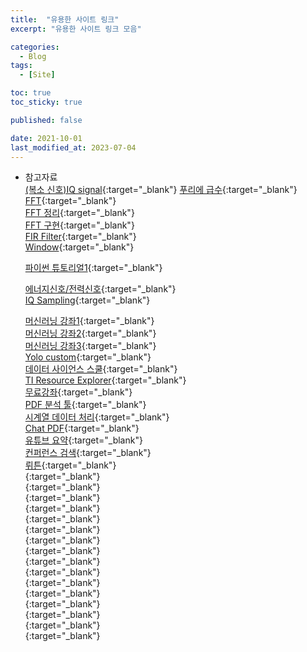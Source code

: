 ```yaml
---
title:  "유용한 사이트 링크"
excerpt: "유용한 사이트 링크 모음"

categories:
  - Blog
tags:
  - [Site]

toc: true
toc_sticky: true

published: false

date: 2021-10-01
last_modified_at: 2023-07-04
---
```


- 참고자료  
  [(복소 신호)IQ signal](https://blog.naver.com/rlaghlfh/221112341508){:target="_blank"} 
  [푸리에 급수](https://spacebike.tistory.com/6){:target="_blank"} 
  [FFT](https://m.blog.naver.com/PostView.naver?isHttpsRedirect=true&blogId=suya309&logNo=221467948212){:target="_blank"}  
  [FFT 정리](https://piaflu.tistory.com/127){:target="_blank"}  
  [FFT 구현](https://m.blog.naver.com/PostView.naver?isHttpsRedirect=true&blogId=wjdalsdl1016&logNo=221109321310){:target="_blank"}  
  [FIR Filter](https://ryanclaire.blogspot.com/2020/09/fir-filter-c-python.html){:target="_blank"}  
  [Window](https://blog.naver.com/PostView.naver?blogId=lecroykorea&logNo=221543564959&parentCategoryNo=&categoryNo=24&viewDate=&isShowPopularPosts=true&from=search){:target="_blank"}  

  [파이썬 튜토리얼1](https://codetorial.net/){:target="_blank"}  

  [에너지신호/전력신호](https://ensxoddl.tistory.com/94){:target="_blank"}  
  [IQ Sampling](https://pysdr.org/content/sampling.html){:target="_blank"}  

  [머신러닝 강좌1](https://www.coursera.org/){:target="_blank"}  
  [머신러닝 강좌2](https://www.udacity.com/){:target="_blank"}  
  [머신러닝 강좌3](https://fullstackdeeplearning.com/course/2022/){:target="_blank"}  
  [Yolo custom](https://blog.paperspace.com/yolov7/){:target="_blank"}  
  [데이터 사이언스 스쿨](https://datascienceschool.net/intro.html){:target="_blank"}  
  [TI Resource Explorer](https://dev.ti.com/tirex/explore/node?a=1AslXXD__1.00.00.26&node=A__ADnbI7zK9bSRgZqeAxprvQ__radar_toolbox__1AslXXD__1.00.00.26&r=1AslXXD__1.10.00.13){:target="_blank"}  
  [무료강좌](https://mcode.co.kr/company/){:target="_blank"}  
  [PDF 분석 툴](https://typeset.io/){:target="_blank"}  
  [시계열 데이터 처리](https://phdinds-aim.github.io/time_series_handbook/Preface/Preface.html){:target="_blank"}  
  [Chat PDF](https://www.chatpdf.com/){:target="_blank"}  
  [유튜브 요약](https://traw.ai/collection/fab8be37-176c-4d97-bff8-8df77c5885c3){:target="_blank"}  
  [컨퍼런스 검색](https://confsearch.ethz.ch/){:target="_blank"}  
  [뤼튼](https://wrtn.ai/){:target="_blank"}  
  [](){:target="_blank"}  
  [](){:target="_blank"}  
  [](){:target="_blank"}  
  [](){:target="_blank"}  
  [](){:target="_blank"}  
  [](){:target="_blank"}  
  [](){:target="_blank"}  
  [](){:target="_blank"}  
  [](){:target="_blank"}  
  [](){:target="_blank"}  
  [](){:target="_blank"}  
  [](){:target="_blank"}  
  [](){:target="_blank"}  
  [](){:target="_blank"}  
  [](){:target="_blank"}  
  [](){:target="_blank"}  
